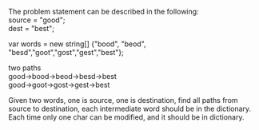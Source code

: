The problem statement can be described in the following:<br>
source = "good";<br>
dest = "best";<br>

var words = new string[] {"bood", "beod", "besd","goot","gost","gest","best"};<br>

two paths<br>
good->bood->beod->besd->best<br>
good->goot->gost->gest->best<br>

Given two words, one is source, one is destination, find all paths from source to destination, each intermediate word should be in the dictionary. Each time only one char can be modified, and it should be in dictionary. 
